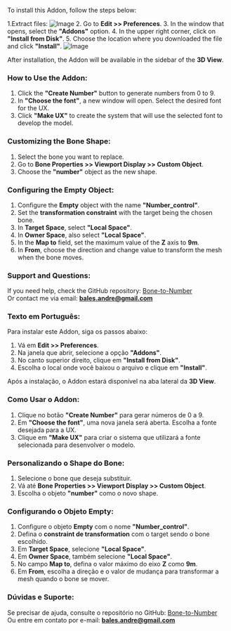 To install this Addon, follow the steps below:

1.Extract files:
![Image](https://github.com/user-attachments/assets/b6575a75-1298-45ad-b6c9-aa74fb53ac6e)
2. Go to **Edit >> Preferences**.
3. In the window that opens, select the **"Addons"** option.
4. In the upper right corner, click on **"Install from Disk"**.
5. Choose the location where you downloaded the file and click **"Install"**.
![Image](https://github.com/user-attachments/assets/e2c2ada6-7fe1-4e68-9d43-dba0327dd0a3)

After installation, the Addon will be available in the sidebar of the **3D View**.

### How to Use the Addon:

1. Click the **"Create Number"** button to generate numbers from 0 to 9.
2. In **"Choose the font"**, a new window will open. Select the desired font for the UX.
3. Click **"Make UX"** to create the system that will use the selected font to develop the model.

### Customizing the Bone Shape:

1. Select the bone you want to replace.
2. Go to **Bone Properties >> Viewport Display >> Custom Object**.
3. Choose the **"number"** object as the new shape.

### Configuring the Empty Object:

1. Configure the **Empty** object with the name **"Number_control"**.
2. Set the **transformation constraint** with the target being the chosen bone.
3. In **Target Space**, select **"Local Space"**.
4. In **Owner Space**, also select **"Local Space"**.
5. In the **Map to** field, set the maximum value of the **Z** axis to **9m**.
6. In **From**, choose the direction and change value to transform the mesh when the bone moves.

### Support and Questions:

If you need help, check the GitHub repository: [Bone-to-Number](https://github.com/balesandre/Bone-to-Number)  
Or contact me via email: **bales.andre@gmail.com**

### Texto em Português:

Para instalar este Addon, siga os passos abaixo:

1. Vá em **Edit >> Preferences**.
2. Na janela que abrir, selecione a opção **"Addons"**.
3. No canto superior direito, clique em **"Install from Disk"**.
4. Escolha o local onde você baixou o arquivo e clique em **"Install"**.

Após a instalação, o Addon estará disponível na aba lateral da **3D View**.

### Como Usar o Addon:

1. Clique no botão **"Create Number"** para gerar números de 0 a 9.
2. Em **"Choose the font"**, uma nova janela será aberta. Escolha a fonte desejada para a UX.
3. Clique em **"Make UX"** para criar o sistema que utilizará a fonte selecionada para desenvolver o modelo.

### Personalizando o Shape do Bone:

1. Selecione o bone que deseja substituir.
2. Vá até **Bone Properties >> Viewport Display >> Custom Object**.
3. Escolha o objeto **"number"** como o novo shape.

### Configurando o Objeto Empty:

1. Configure o objeto **Empty** com o nome **"Number_control"**.
2. Defina o **constraint de transformation** com o target sendo o bone escolhido.
3. Em **Target Space**, selecione **"Local Space"**.
4. Em **Owner Space**, também selecione **"Local Space"**.
5. No campo **Map to**, defina o valor máximo do eixo **Z** como **9m**.
6. Em **From**, escolha a direção e o valor de mudança para transformar a mesh quando o bone se mover.

### Dúvidas e Suporte:

Se precisar de ajuda, consulte o repositório no GitHub: [Bone-to-Number](https://github.com/balesandre/Bone-to-Number)  
Ou entre em contato por e-mail: **bales.andre@gmail.com**
